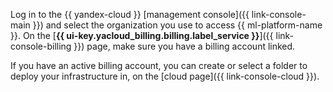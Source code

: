 Log in to the {{ yandex-cloud }} [management console]({{ link-console-main }}) and select the organization you use to access {{ ml-platform-name }}. On the [**{{ ui-key.yacloud_billing.billing.label_service }}**]({{ link-console-billing }}) page, make sure you have a billing account linked.

If you have an active billing account, you can create or select a folder to deploy your infrastructure in, on the [cloud page]({{ link-console-cloud }}).
